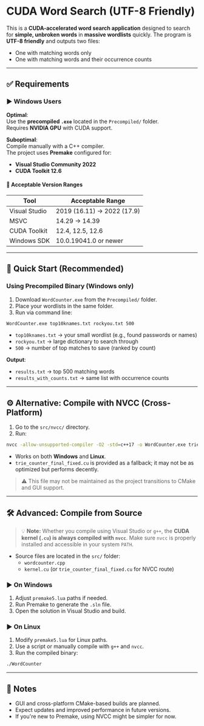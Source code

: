# CUDA Word Search (UTF-8 Friendly)

This is a **CUDA-accelerated word search application** designed to search for **simple, unbroken words** in **massive wordlists** quickly. The program is **UTF-8 friendly** and outputs two files:

- One with matching words only
- One with matching words and their occurrence counts

---

## ✅ Requirements

### ▶ Windows Users

**Optimal**:  
Use the **precompiled `.exe`** located in the `Precompiled/` folder.  
Requires **NVIDIA GPU** with CUDA support.

**Suboptimal**:  
Compile manually with a C++ compiler.  
The project uses **Premake** configured for:
- **Visual Studio Community 2022**
- **CUDA Toolkit 12.6**

#### 🔧 Acceptable Version Ranges

| Tool              | Acceptable Range            |
|-------------------|-----------------------------|
| Visual Studio     | 2019 (16.11) → 2022 (17.9)  |
| MSVC              | 14.29 → 14.39               |
| CUDA Toolkit      | 12.4, 12.5, 12.6            |
| Windows SDK       | 10.0.19041.0 or newer       |

---

## 🚀 Quick Start (Recommended)

### Using Precompiled Binary (Windows only)

1. Download `WordCounter.exe` from the `Precompiled/` folder.
2. Place your wordlists in the same folder.
3. Run via command line:

```bash
WordCounter.exe top10knames.txt rockyou.txt 500
```

- `top10knames.txt` → your small wordlist (e.g., found passwords or names)
- `rockyou.txt` → large dictionary to search through
- `500` → number of top matches to save (ranked by count)

**Output**:  
- `results.txt` → top 500 matching words  
- `results_with_counts.txt` → same list with occurrence counts

---

## ⚙️ Alternative: Compile with NVCC (Cross-Platform)

1. Go to the `src/nvcc/` directory.
2. Run:

```bash
nvcc -allow-unsupported-compiler -O2 -std=c++17 -o WordCounter.exe trie_counter_final_fixed.cu
```

- Works on both **Windows** and **Linux**.
- `trie_counter_final_fixed.cu` is provided as a fallback; it may not be as optimized but performs decently.

> ⚠️ This file may not be maintained as the project transitions to CMake and GUI support.

---

## 🛠 Advanced: Compile from Source


> 💡 **Note:** Whether you compile using Visual Studio or `g++`, the **CUDA kernel (`.cu`) is always compiled with `nvcc`**. Make sure `nvcc` is properly installed and accessible in your system `PATH`.


- Source files are located in the `src/` folder:
  - `wordcounter.cpp`
  - `kernel.cu` (or `trie_counter_final_fixed.cu` for NVCC route)

### ▶ On Windows

1. Adjust `premake5.lua` paths if needed.
2. Run Premake to generate the `.sln` file.
3. Open the solution in Visual Studio and build.

### ▶ On Linux

1. Modify `premake5.lua` for Linux paths.
2. Use a script or manually compile with `g++` and `nvcc`.
3. Run the compiled binary:

```bash
./WordCounter
```

---

## 📌 Notes

- GUI and cross-platform CMake-based builds are planned.
- Expect updates and improved performance in future versions.
- If you're new to Premake, using NVCC might be simpler for now.
